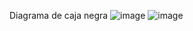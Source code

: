 Diagrama de caja negra
![image](https://boardmix.com/app/share/CAE.CMTGCSABKhAr8n5YvcLHR2aZ4oK8PPKcMAZAAQ/Oxy9FP)
![image](https://github.com/DiegoZea0412/Comedor_para_mascotas/assets/144504347/df45c8d5-c83e-4d32-bd47-e6893bec5123)

